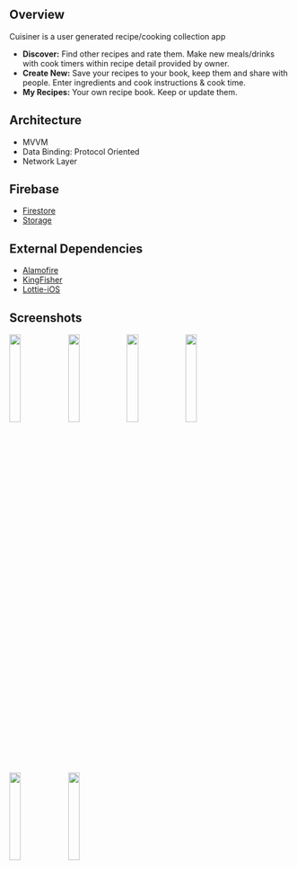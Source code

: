 ## Overview
Cuisiner is a user generated recipe/cooking collection app

 - **Discover:** Find other recipes and rate them. Make new meals/drinks with cook timers within recipe detail provided by owner.
 - **Create New:** Save your recipes to your book, keep them and share with people. Enter ingredients and cook instructions & cook time.
 - **My Recipes:** Your own recipe book. Keep or update them.

 ## Architecture
 - MVVM
 - Data Binding: Protocol Oriented
 - Network Layer

## Firebase
- [Firestore](https://firebase.google.com/products/firestore/)
- [Storage](https://firebase.google.com/products/storage)

## External Dependencies
 - [Alamofire](https://github.com/Alamofire/Alamofire)
 - [KingFisher](https://github.com/onevcat/Kingfisher)
 - [Lottie-iOS](https://github.com/airbnb/lottie-ios)

## Screenshots
<img src="https://github.com/fthgrsy27/Cuisiner/blob/70d7e689d4ba51760f8527f444b65627e4e96d95/Screenshots/WelcomeScreen.png" width=20% height=20%> <img src="https://github.com/fthgrsy27/Cuisiner/blob/70d7e689d4ba51760f8527f444b65627e4e96d95/Screenshots/SignUpScreen.png" width=20% height=20%>
<img src="https://github.com/fthgrsy27/Cuisiner/blob/c13db718fc3fa78a339818aca1040d833f1e13a2/Screenshots/createNew.png" width=20% height=20%>
<img src="https://github.com/fthgrsy27/Cuisiner/blob/c13db718fc3fa78a339818aca1040d833f1e13a2/Screenshots/discover.png" width=20% height=20%>
<img src="https://github.com/fthgrsy27/Cuisiner/blob/bc2aa1584935207d314355971386540a9cb19e52/Screenshots/Recipe%20Detail.png" width=20% height=20%>
<img src="https://media.giphy.com/media/BzHF5RMOxQLM0dXBXN/giphy.gif" width=20% height=20%>







